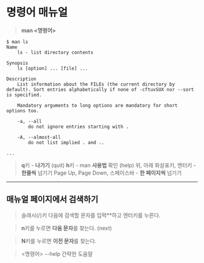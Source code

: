 # **명령어 매뉴얼**

> **man <명령어>**
> 

```
$ man ls
Name
    ls - list directory contents

Synopsis
    ls [option] ... [file] ...

Description
    List information about the FILEs (the current directory by default). Sort entries alphabetically if none of -cftuvSUX nor --sort is specified.

    Mandatory arguments to long options are mandatory for short options too.

    -a, --all
        do not ignore entries starting with .

    -A, --almost-all
        do not list implied . and ..

...
```

> **q**키 - **나가기** (quit)
> **h**키 - man **사용법** 확인 (help)
> 위, 아래 화살표키, 엔터키 - **한줄씩** 넘기기
> Page Up, Page Down, 스페이스바 - **한 페이지씩** 넘기기

---

## 매뉴얼 페이지에서 검색하기

> 슬래시(/)키 다음에 검색할 문자를 입력**하고 엔터키를 누른다.

> **n**키를 누르면 **다음 문자**를 찾는다. (next)

> **N**키를 누르면 **이전 문자**를 찾는다.

> <명령어> --help
> 간략한 도움말


